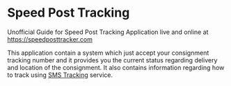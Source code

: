 # Speed Post Tracking

Unofficial Guide for Speed Post Tracking Application live and online at https://speedposttracker.com

This application contain a system which just accept your consignment tracking number and it provides you the current status regarding delivery and location of the consignment. It also contains information regarding how to track using [SMS Tracking](https://speedposttracker.com/speed-post-sms-tracking) service.
